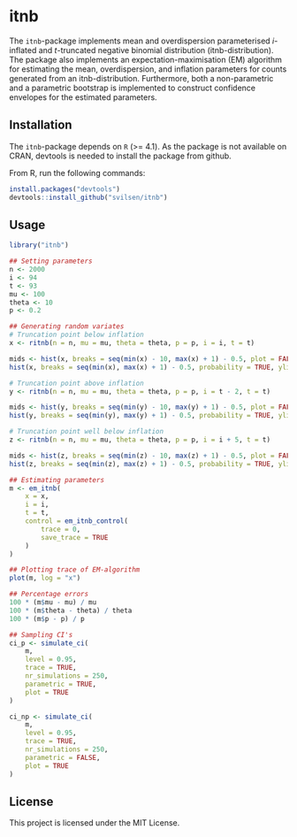# itnb
The `itnb`-package implements mean and overdispersion parameterised $i$-inflated and $t$-truncated negative binomial distribution (itnb-distribution). The package also implements an expectation-maximisation (EM) algorithm for estimating the mean, overdispersion, and inflation parameters for counts generated from an itnb-distribution. Furthermore, both a non-parametric and a parametric bootstrap is implemented to construct confidence envelopes for the estimated parameters.

## Installation

The `itnb`-package depends on `R` (>= 4.1). As the package is not available on CRAN, devtools is needed to install the package from github. 

From R, run the following commands:  

```r
install.packages("devtools")
devtools::install_github("svilsen/itnb")
```

## Usage

```r
library("itnb")

## Setting parameters
n <- 2000
i <- 94
t <- 93
mu <- 100
theta <- 10
p <- 0.2

## Generating random variates
# Truncation point below inflation
x <- ritnb(n = n, mu = mu, theta = theta, p = p, i = i, t = t)

mids <- hist(x, breaks = seq(min(x) - 10, max(x) + 1) - 0.5, plot = FALSE)$mids
hist(x, breaks = seq(min(x), max(x) + 1) - 0.5, probability = TRUE, ylim = c(0.0, 0.25)); points(mids, ditnb(mids, mu, theta, p, i, t), type = "l", lwd = 2, col = "dodgerblue2")

# Truncation point above inflation
y <- ritnb(n = n, mu = mu, theta = theta, p = p, i = t - 2, t = t)

mids <- hist(y, breaks = seq(min(y) - 10, max(y) + 1) - 0.5, plot = FALSE)$mids
hist(y, breaks = seq(min(y), max(y) + 1) - 0.5, probability = TRUE, ylim = c(0.0, 0.25)); points(mids, ditnb(mids, mu, theta, p, t - 2, t), type = "l", lwd = 2, col = "dodgerblue2")

# Truncation point well below inflation
z <- ritnb(n = n, mu = mu, theta = theta, p = p, i = i + 5, t = t)

mids <- hist(z, breaks = seq(min(z) - 10, max(z) + 1) - 0.5, plot = FALSE)$mids
hist(z, breaks = seq(min(z), max(z) + 1) - 0.5, probability = TRUE, ylim = c(0.0, 0.25)); points(mids, ditnb(mids, mu, theta, p, i + 5, t), type = "l", lwd = 2, col = "dodgerblue2")

## Estimating parameters
m <- em_itnb(
    x = x,
    i = i,
    t = t,
    control = em_itnb_control(
        trace = 0,
        save_trace = TRUE
    )
)

## Plotting trace of EM-algorithm 
plot(m, log = "x")

## Percentage errors
100 * (m$mu - mu) / mu
100 * (m$theta - theta) / theta
100 * (m$p - p) / p

## Sampling CI's
ci_p <- simulate_ci(
    m, 
    level = 0.95, 
    trace = TRUE, 
    nr_simulations = 250, 
    parametric = TRUE,
    plot = TRUE
)

ci_np <- simulate_ci(
    m, 
    level = 0.95, 
    trace = TRUE, 
    nr_simulations = 250, 
    parametric = FALSE,
    plot = TRUE
)
```

## License

This project is licensed under the MIT License.
